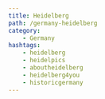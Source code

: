 ```yaml
---
title: Heidelberg
path: /germany-heidelberg
category: 
    - Germany
hashtags:
    - heidelberg 
    - heidelpics
    - aboutheidelberg 
    - heidelberg4you 
    - historicgermany
---
```


